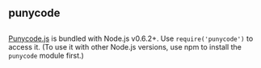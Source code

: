 ## punycode

## 

[Punycode.js][0] is bundled with Node.js v0.6.2+. Use
`require('punycode')` to access it. (To use it with other Node.js versions,
use npm to install the `punycode` module first.)


[0]: http://mths.be/punycode